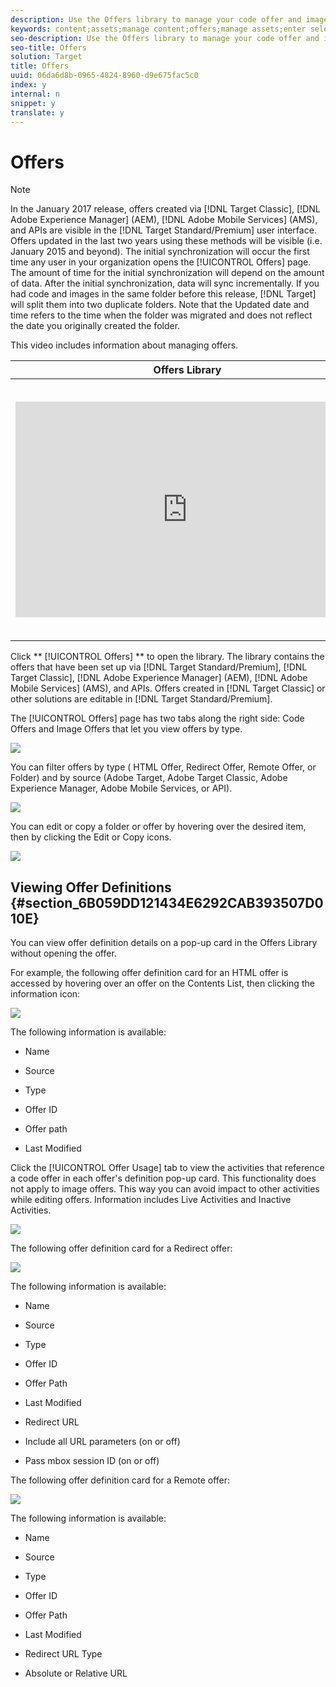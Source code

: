 ```yaml
---
description: Use the Offers library to manage your code offer and image offer content.
keywords: content;assets;manage content;offers;manage assets;enter selection mode;selection mode
seo-description: Use the Offers library to manage your code offer and image offer content.
seo-title: Offers
solution: Target
title: Offers
uuid: 06da6d8b-0965-4824-8960-d9e675fac5c0
index: y
internal: n
snippet: y
translate: y
---
```


# Offers


>[!NOTE]
>
>In the January 2017 release, offers created via [!DNL  Target Classic], [!DNL  Adobe Experience Manager] (AEM), [!DNL  Adobe Mobile Services] (AMS), and APIs are visible in the [!DNL  Target Standard/Premium] user interface. Offers updated in the last two years using these methods will be visible (i.e. January 2015 and beyond). The initial synchronization will occur the first time any user in your organization opens the [!UICONTROL  Offers] page. The amount of time for the initial synchronization will depend on the amount of data. After the initial synchronization, data will sync incrementally. If you had code and images in the same folder before this release, [!DNL  Target] will split them into two duplicate folders. Note that the Updated date and time refers to the time when the folder was migrated and does not reflect the date you originally created the folder. 



This video includes information about managing offers. 

<table id="table_A3A70CC0C9F54131BB9F098B4DA8C9D6"> 
 <thead> 
  <tr> 
   <th class="entry" colspan="2"> Offers Library </th> 
   <th colname="col3" class="entry"> 4:56 </th> 
  </tr>
 </thead>
 <tbody> 
  <tr> 
   <td colspan="2"> 
    <div width="550" class="video-iframe"> 
     <iframe src="https://www.youtube.com/embed/ZNIGgXOATMY/" frameborder="0" webkitallowfullscreen="true" mozallowfullscreen="true" oallowfullscreen="true" msallowfullscreen="true" allowfullscreen="allowfullscreen" scrolling="no" width="550" height="345">https://www.youtube.com/embed/ZNIGgXOATMY/</iframe>
    </div> </td> 
   <td colname="col3"> <p> 
     <ul id="ul_FF4FEC7BC7A34461BAA54FBE18A8E63B"> 
      <li id="li_7D6D4CB2E771430F84D2B658F8611532">Connection between the <a href="https://marketing.adobe.com/resources/help/en_US/mcloud/creative_cloud.html" format="https" scope="external"> Experience Cloud Asset Library</a> and the Target Content Library </li> 
      <li id="li_61D9DDCD3AFB40E2BC55AFED5CD6C405">Custom HTML Offers </li> 
      <li id="li_745F20CC95DF4BE48173991CB42EC50A">Custom HTML Offer in the Visual Experience Composer </li> 
     </ul> </p> </td> 
  </tr> 
 </tbody> 
</table>

Click ** [!UICONTROL  Offers] ** to open the library. The library contains the offers that have been set up via [!DNL  Target Standard/Premium], [!DNL  Target Classic], [!DNL  Adobe Experience Manager] (AEM), [!DNL  Adobe Mobile Services] (AMS), and APIs. Offers created in [!DNL  Target Classic] or other solutions are editable in [!DNL  Target Standard/Premium]. 

The [!UICONTROL  Offers] page has two tabs along the right side: Code Offers and Image Offers that let you view offers by type. 

![](assets/offers_page.png) 

You can filter offers by type ( HTML Offer, Redirect Offer, Remote Offer, or Folder) and by source (Adobe Target, Adobe Target Classic, Adobe Experience Manager, Adobe Mobile Services, or API). 

![](assets/offers_filter.png) 

You can edit or copy a folder or offer by hovering over the desired item, then by clicking the Edit or Copy icons. 

![](assets/offer-picker-large.png) 

## Viewing Offer Definitions {#section_6B059DD121434E6292CAB393507D010E}

You can view offer definition details on a pop-up card in the Offers Library without opening the offer. 

For example, the following offer definition card for an HTML offer is accessed by hovering over an offer on the Contents List, then clicking the information icon: 

![](assets/offer-card-html.png) 

The following information is available: 


* Name 

* Source 

* Type 

* Offer ID 

* Offer path 

* Last Modified 



Click the [!UICONTROL  Offer Usage] tab to view the activities that reference a code offer in each offer's definition pop-up card. This functionality does not apply to image offers. This way you can avoid impact to other activities while editing offers. Information includes Live Activities and Inactive Activities. 

![](assets/offer-card-usage.png) 

The following offer definition card for a Redirect offer: 

![](assets/offer-card-redirect.png) 

The following information is available: 


* Name 

* Source 

* Type 

* Offer ID 

* Offer Path 

* Last Modified 

* Redirect URL 

* Include all URL parameters (on or off) 

* Pass mbox session ID (on or off) 



The following offer definition card for a Remote offer: 

![](assets/offer-card-remote.png) 

The following information is available: 


* Name 

* Source 

* Type 

* Offer ID 

* Offer Path 

* Last Modified 

* Redirect URL Type 

* Absolute or Relative URL 


